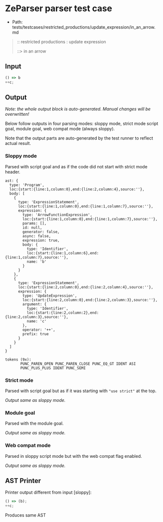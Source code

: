 # ZeParser parser test case

- Path: tests/testcases/restricted_productions/update_expression/in_an_arrow.md

> :: restricted productions : update expression
>
> ::> in an arrow

## Input

`````js
() => b
++c;
`````

## Output

_Note: the whole output block is auto-generated. Manual changes will be overwritten!_

Below follow outputs in four parsing modes: sloppy mode, strict mode script goal, module goal, web compat mode (always sloppy).

Note that the output parts are auto-generated by the test runner to reflect actual result.

### Sloppy mode

Parsed with script goal and as if the code did not start with strict mode header.

`````
ast: {
  type: 'Program',
  loc:{start:{line:1,column:0},end:{line:2,column:4},source:''},
  body: [
    {
      type: 'ExpressionStatement',
      loc:{start:{line:1,column:0},end:{line:1,column:7},source:''},
      expression: {
        type: 'ArrowFunctionExpression',
        loc:{start:{line:1,column:0},end:{line:1,column:7},source:''},
        params: [],
        id: null,
        generator: false,
        async: false,
        expression: true,
        body: {
          type: 'Identifier',
          loc:{start:{line:1,column:6},end:{line:1,column:7},source:''},
          name: 'b'
        }
      }
    },
    {
      type: 'ExpressionStatement',
      loc:{start:{line:2,column:0},end:{line:2,column:4},source:''},
      expression: {
        type: 'UpdateExpression',
        loc:{start:{line:2,column:0},end:{line:2,column:3},source:''},
        argument: {
          type: 'Identifier',
          loc:{start:{line:2,column:2},end:{line:2,column:3},source:''},
          name: 'c'
        },
        operator: '++',
        prefix: true
      }
    }
  ]
}

tokens (9x):
       PUNC_PAREN_OPEN PUNC_PAREN_CLOSE PUNC_EQ_GT IDENT ASI
       PUNC_PLUS_PLUS IDENT PUNC_SEMI
`````

### Strict mode

Parsed with script goal but as if it was starting with `"use strict"` at the top.

_Output same as sloppy mode._

### Module goal

Parsed with the module goal.

_Output same as sloppy mode._

### Web compat mode

Parsed in sloppy script mode but with the web compat flag enabled.

_Output same as sloppy mode._

## AST Printer

Printer output different from input [sloppy]:

````js
() => (b);
++c;
````

Produces same AST
